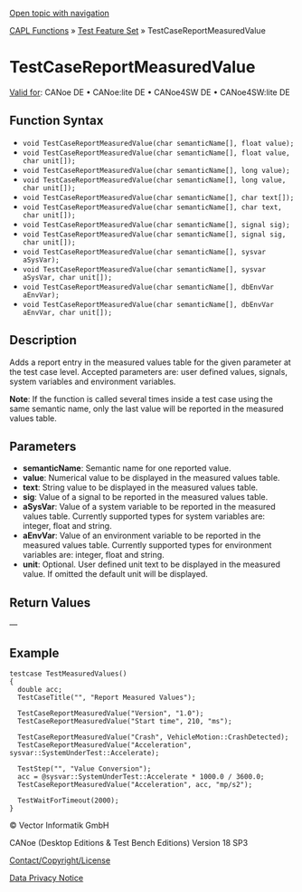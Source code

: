 [Open topic with navigation](../../../../../CANoeDEFamily.htm#Topics/CAPLFunctions/Test/Functions/CAPLfunctionTestCaseReportMeasuredValue.md)

[CAPL Functions](../../CAPLfunctions.md) » [Test Feature Set](../CAPLfunctionsTFSOverview.md) » TestCaseReportMeasuredValue

# TestCaseReportMeasuredValue

[Valid for](../../../Shared/FeatureAvailability.md): CANoe DE • CANoe:lite DE • CANoe4SW DE • CANoe4SW:lite DE

## Function Syntax

- `void TestCaseReportMeasuredValue(char semanticName[], float value);`
- `void TestCaseReportMeasuredValue(char semanticName[], float value, char unit[]);`
- `void TestCaseReportMeasuredValue(char semanticName[], long value);`
- `void TestCaseReportMeasuredValue(char semanticName[], long value, char unit[]);`
- `void TestCaseReportMeasuredValue(char semanticName[], char text[]);`
- `void TestCaseReportMeasuredValue(char semanticName[], char text, char unit[]);`
- `void TestCaseReportMeasuredValue(char semanticName[], signal sig);`
- `void TestCaseReportMeasuredValue(char semanticName[], signal sig, char unit[]);`
- `void TestCaseReportMeasuredValue(char semanticName[], sysvar aSysVar);`
- `void TestCaseReportMeasuredValue(char semanticName[], sysvar aSysVar, char unit[]);`
- `void TestCaseReportMeasuredValue(char semanticName[], dbEnvVar aEnvVar);`
- `void TestCaseReportMeasuredValue(char semanticName[], dbEnvVar aEnvVar, char unit[]);`

## Description

Adds a report entry in the measured values table for the given parameter at the test case level. Accepted parameters are: user defined values, signals, system variables and environment variables.

**Note**: If the function is called several times inside a test case using the same semantic name, only the last value will be reported in the measured values table.

## Parameters

- **semanticName**: Semantic name for one reported value.
- **value**: Numerical value to be displayed in the measured values table.
- **text**: String value to be displayed in the measured values table.
- **sig**: Value of a signal to be reported in the measured values table.
- **aSysVar**: Value of a system variable to be reported in the measured values table. Currently supported types for system variables are: integer, float and string.
- **aEnvVar**: Value of an environment variable to be reported in the measured values table. Currently supported types for environment variables are: integer, float and string.
- **unit**: Optional. User defined unit text to be displayed in the measured value. If omitted the default unit will be displayed.

## Return Values

—

## Example

```plaintext
testcase TestMeasuredValues()
{
  double acc;
  TestCaseTitle("", "Report Measured Values");

  TestCaseReportMeasuredValue("Version", "1.0");
  TestCaseReportMeasuredValue("Start time", 210, "ms");

  TestCaseReportMeasuredValue("Crash", VehicleMotion::CrashDetected);
  TestCaseReportMeasuredValue("Acceleration", sysvar::SystemUnderTest::Accelerate);

  TestStep("", "Value Conversion");
  acc = @sysvar::SystemUnderTest::Accelerate * 1000.0 / 3600.0;
  TestCaseReportMeasuredValue("Acceleration", acc, "mp/s2");

  TestWaitForTimeout(2000);
}
```

© Vector Informatik GmbH

CANoe (Desktop Editions & Test Bench Editions) Version 18 SP3

[Contact/Copyright/License](../../../Shared/ContactCopyrightLicense.md)

[Data Privacy Notice](https://www.vector.com/int/en/company/get-info/privacy-policy/)
